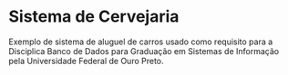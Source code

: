 # Sistema de Cervejaria

Exemplo de sistema de aluguel de carros usado como requisito para a Disciplica Banco de Dados para Graduação em Sistemas de Informação pela Universidade Federal de Ouro Preto. 



